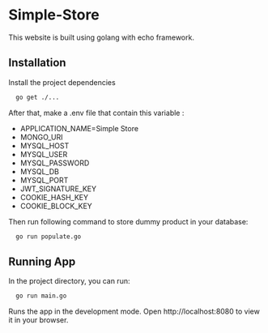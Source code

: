 # Simple-Store
This website is built using golang with echo framework.


## Installation

Install the project dependencies

```bash
  go get ./...
```

After that, make a .env file that contain this variable :
- APPLICATION_NAME=Simple Store
- MONGO_URI
- MYSQL_HOST
- MYSQL_USER
- MYSQL_PASSWORD
- MYSQL_DB
- MYSQL_PORT
- JWT_SIGNATURE_KEY
- COOKIE_HASH_KEY
- COOKIE_BLOCK_KEY

Then run following command to store dummy product in your database:
```bash
  go run populate.go
```
    
## Running App

In the project directory, you can run:

```bash
  go run main.go
```
Runs the app in the development mode.
Open http://localhost:8080 to view it in your browser.





